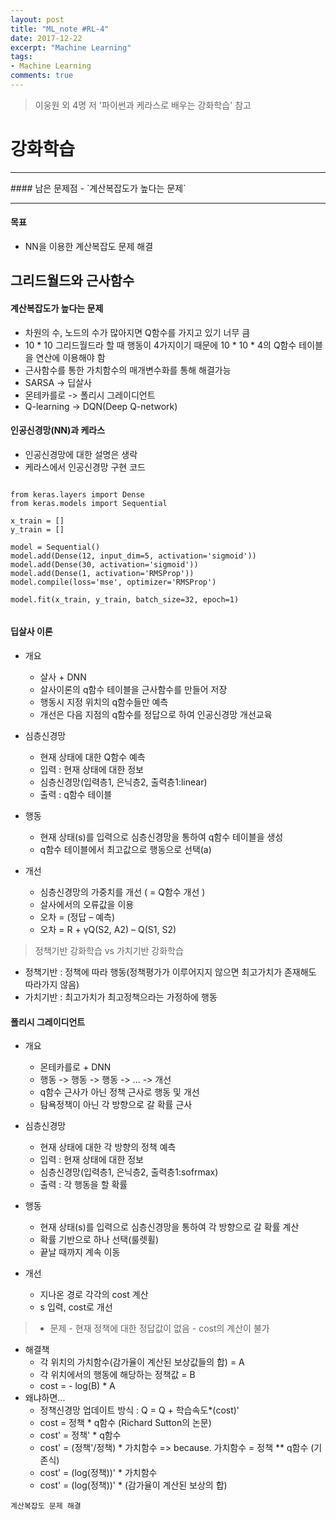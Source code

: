 ```yaml
---
layout: post
title: "ML_note #RL-4"
date: 2017-12-22
excerpt: "Machine Learning"
tags:
- Machine Learning
comments: true
---
```

> 이웅원 외 4명 저 '파이썬과 케라스로 배우는 강화학습' 참고

# 강화학습

<hr/>
#### 남은 문제점
- `계산복잡도가 높다는 문제`

<hr/>

#### 목표
- NN을 이용한 계산복잡도 문제 해결

## 그리드월드와 근사함수
#### 계산복잡도가 높다는 문제
- 차원의 수, 노드의 수가 많아지면 Q함수를 가지고 있기 너무 큼
- 10 * 10 그리드월드라 할 때 행동이 4가지이기 때문에 10 * 10 * 4의 Q함수 테이블을 연산에 이용해야 함
- 근사함수를 통한 가치함수의 매개변수화를 통해 해결가능
- SARSA -> 딥살사
- 몬테카를로 -> 폴리시 그레이디언트
- Q-learning -> DQN(Deep Q-network)

#### 인공신경망(NN)과 케라스
- 인공신경망에 대한 설명은 생락
- 케라스에서 인공신경망 구현 코드

<pre><code>
from keras.layers import Dense
from keras.models import Sequential

x_train = []
y_train = []

model = Sequential()
model.add(Dense(12, input_dim=5, activation='sigmoid'))
model.add(Dense(30, activation='sigmoid'))
model.add(Dense(1, activation='RMSProp'))
model.compile(loss='mse', optimizer='RMSProp')

model.fit(x_train, y_train, batch_size=32, epoch=1)

</code></pre>

#### 딥살사 이론
- 개요
  - 살사 + DNN
  - 살사이론의 q함수 테이블을 근사함수를 만들어 저장
  - 행동시 지정 위치의 q함수들만 예측
  - 개선은 다음 지점의 q함수를 정답으로 하여 인공신경망 개선교육


- 심층신경망
  - 현재 상태에 대한 Q함수 예측
  - 입력 : 현재 상태에 대한 정보
  - 심층신경망(입력층1, 은닉층2, 출력층1:linear)
  - 출력 : q함수 테이블


- 행동
  - 현재 상태(s)를 입력으로 심층신경망을 통하여 q함수 테이블을 생성
  - q함수 테이블에서 최고값으로 행동으로 선택(a)


- 개선
  - 심층신경망의 가중치를 개선 ( = Q함수 개선 )
  - 살사에서의 오류값을 이용
  - 오차 = (정답 – 예측)
  - 오차 = R + γQ(S2, A2) – Q(S1, S2)

> 정책기반 강화학습 vs 가치기반 강화학습
  - 정책기반 : 정책에 따라 행동(정책평가가 이루어지지 않으면 최고가치가 존재해도 따라가지 않음)
  - 가치기반 : 최고가치가 최고정책으라는 가정하에 행동

#### 폴리시 그레이디언트
- 개요
  - 몬테카를로 + DNN
  - 행동 -> 행동 -> 행동 -> ... -> 개선
  - q함수 근사가 아닌 정책 근사로 행동 및 개선
  - 탐욕정책이 아닌 각 방향으로 갈 확률 근사


- 심층신경망
  - 현재 상태에 대한 각 방향의 정책 예측
  - 입력 : 현재 상태에 대한 정보
  - 심층신경망(입력층1, 은닉층2, 출력층1:sofrmax)
  - 출력 : 각 행동을 할 확률


- 행동
  - 현재 상태(s)를 입력으로 심층신경망을 통하여 각 방향으로 갈 확률 계산
  - 확률 기반으로 하나 선택(룰렛휠)
  - 끝날 때까지 계속 이동


- 개선
  - 지나온 경로 각각의 cost 계산
  - s 입력, cost로 개선


> - 문제
    - 현재 정책에 대한 정답값이 없음
    - cost의 계산이 불가
- 해결책
  - 각 위치의 가치함수(감가율이 계산된 보상값들의 합) = A
  - 각 위치에서의 행동에 해당하는 정책값 = B
  - cost = - log(B) * A
- 왜냐하면...
  - 정책신경망 업데이트 방식 : Q = Q + 학습속도*(cost)'
  - cost = 정책 * q함수 (Richard Sutton의 논문)
  - cost' = 정책' * q함수
  - cost' = (정책'/정책) * 가치함수 =>  because. 가치함수 = 정책 ** q함수 (기존식)
  - cost' = (log(정책))' * 가치함수
  - cost' = (log(정책))' * (감가율이 계산된 보상의 합)

`계산복잡도 문제 해결`
